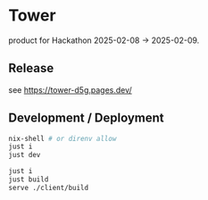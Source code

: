 # Tower

product for Hackathon 2025-02-08 -> 2025-02-09.

## Release

see <https://tower-d5g.pages.dev/>

## Development / Deployment

```sh name=dev
nix-shell # or direnv allow
just i
just dev
```
```sh name=deploy
just i
just build
serve ./client/build
```
